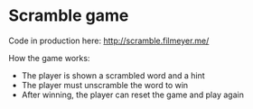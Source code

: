 # Scramble game

Code in production here: http://scramble.filmeyer.me/

How the game works:
* The player is shown a scrambled word and a hint
* The player must unscramble the word to win
* After winning, the player can reset the game and play again